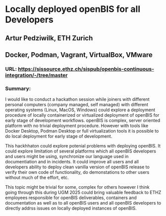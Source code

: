 # Locally deployed openBIS for all Developers

## Artur Pedziwilk, ETH Zurich

## Docker, Podman, Vagrant, VirtualBox, VMware  

### URL: https://sissource.ethz.ch/sispub/openbis-continuous-integration/-/tree/master

### Summary:

I would like to conduct a hackathon session while joiners with different personal computers (company managed, self managed) with different operating systems (Linux, MacOS, Windows) could explore a deployment procedure of locally containerized or virtualized deployment of openBIS for early stage of development workflows.
openBIS is complex, server oriented platform with no trivial deployment procedure. However with tools like Docker Desktop, Podman Desktop or full virtualization tools it is possible to do local deployment for early stage of development. 

This hackhhaton could explore potenial problems with deploying openBIS. It could explore limitation of several platforms which all openBIS developers and users might be using, synchronize our language used in documentiation and in incidents. It could improve all users and all developers ability to deploy clean vanilla version of openBIS release to verify their own code of functionality, do demonstations to other users without much of the effort, etc.

This topic might be trivial for some, complex for others however I think going through this during UGM 2025 could bring valuable feedback to ETHZ employees responsible for openBIS deliverables, containers and documentation as well as to all openBIS users and all openBIS developers to directly addrss issues on locally deployed instances of openBIS.

